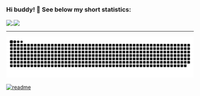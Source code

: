 ### Hi buddy! 👋 See below my short statistics: 
<div>
  <a href="https://github.com/HelbertAguiar">
  <img height="180em"   align="center" src="https://github-readme-stats.vercel.app/api?username=HelbertAguiar&show_icons=true&theme=react&include_all_commits=true&count_private=true"/>
  <img height="180em"  align="center" src="https://github-readme-stats.vercel.app/api/top-langs/?username=HelbertAguiar&layout=compact&langs_count=7&theme=react" />
</div>
<hr>
 
![Snake animation](https://github.com/ellen2121/ellen2121/blob/output/github-contribution-grid-snake.svg)

 
[![readme](https://github-readme-stats.vercel.app/api/pin/?username=HelbertAguiar&repo=HelbertAguiar&theme=react)](https://github.com/HelbertAguiar/HelbertAguiar)
